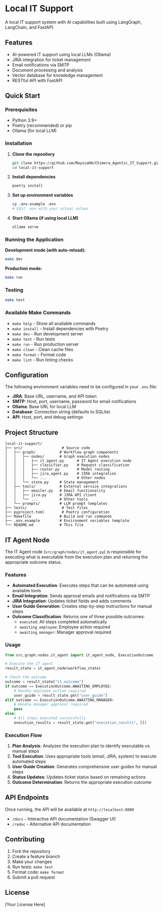 # Local IT Support

A local IT support system with AI capabilities built using LangGraph, LangChain, and FastAPI.

## Features

- AI-powered IT support using local LLMs (Ollama)
- JIRA integration for ticket management
- Email notifications via SMTP
- Document processing and analysis
- Vector database for knowledge management
- RESTful API with FastAPI

## Quick Start

### Prerequisites

- Python 3.9+
- Poetry (recommended) or pip
- Ollama (for local LLM)

### Installation

1. **Clone the repository**
   ```bash
   git clone https://github.com/MayssaHH/Chimera_Agentic_IT_Support.git
   cd local-it-support
   ```

2. **Install dependencies**
   ```bash
   poetry install
   ```

3. **Set up environment variables**
   ```bash
   cp .env.example .env
   # Edit .env with your actual values
   ```

4. **Start Ollama (if using local LLM)**
   ```bash
   ollama serve
   ```

### Running the Application

**Development mode (with auto-reload):**
```bash
make dev
```

**Production mode:**
```bash
make run
```



### Testing

```bash
make test
```

### Available Make Commands

- `make help` - Show all available commands
- `make install` - Install dependencies with Poetry
- `make dev` - Run development server
- `make test` - Run tests
- `make run` - Run production server
- `make clean` - Clean cache files
- `make format` - Format code
- `make lint` - Run linting checks

## Configuration

The following environment variables need to be configured in your `.env` file:

- **JIRA**: Base URL, username, and API token
- **SMTP**: Host, port, username, password for email notifications
- **Ollama**: Base URL for local LLM
- **Database**: Connection string (defaults to SQLite)
- **API**: Host, port, and debug settings

## Project Structure

```
local-it-support/
├── src/                  # Source code
│   ├── graph/           # Workflow graph components
│   │   ├── nodes/       # Graph execution nodes
│   │   │   ├── it_agent.py      # IT Agent execution node
│   │   │   ├── classifier.py    # Request classification
│   │   │   ├── router.py        # Model routing
│   │   │   ├── jira_agent.py    # JIRA integration
│   │   │   └── ...              # Other nodes
│   │   └── state.py     # State management
│   ├── tools/           # External service integrations
│   │   ├── emailer.py   # Email functionality
│   │   ├── jira.py      # JIRA API client
│   │   └── ...          # Other tools
│   └── prompts/         # LLM prompt templates
├── tests/                # Test files
├── pyproject.toml        # Poetry configuration
├── Makefile             # Build and run commands
├── .env.example         # Environment variables template
└── README.md            # This file
```

## IT Agent Node

The IT Agent node (`src/graph/nodes/it_agent.py`) is responsible for executing what is executable from the execution plan and returning the appropriate outcome status.

### Features

- **Automated Execution**: Executes steps that can be automated using available tools
- **Email Integration**: Sends approval emails and notifications via SMTP
- **JIRA Integration**: Updates ticket fields and adds comments
- **User Guide Generation**: Creates step-by-step instructions for manual steps
- **Outcome Classification**: Returns one of three possible outcomes:
  - `executed`: All steps completed automatically
  - `awaiting_employee`: Employee action required
  - `awaiting_manager`: Manager approval required

### Usage

```python
from src.graph.nodes.it_agent import it_agent_node, ExecutionOutcome

# Execute the IT agent
result_state = it_agent_node(workflow_state)

# Check the outcome
outcome = result_state["it_outcome"]
if outcome == ExecutionOutcome.AWAITING_EMPLOYEE:
    # Handle employee action required
    user_guide = result_state.get("user_guide")
elif outcome == ExecutionOutcome.AWAITING_MANAGER:
    # Handle manager approval required
    pass
else:
    # All steps executed successfully
    execution_results = result_state.get("execution_results", [])
```

### Execution Flow

1. **Plan Analysis**: Analyzes the execution plan to identify executable vs. manual steps
2. **Tool Execution**: Uses appropriate tools (email, JIRA, system) to execute automated steps
3. **User Guide Creation**: Generates comprehensive user guides for manual steps
4. **Status Updates**: Updates ticket status based on remaining actions
5. **Outcome Determination**: Returns the appropriate execution outcome

## API Endpoints

Once running, the API will be available at `http://localhost:8000`

- `/docs` - Interactive API documentation (Swagger UI)
- `/redoc` - Alternative API documentation

## Contributing

1. Fork the repository
2. Create a feature branch
3. Make your changes
4. Run tests: `make test`
5. Format code: `make format`
6. Submit a pull request

## License

[Your License Here]

